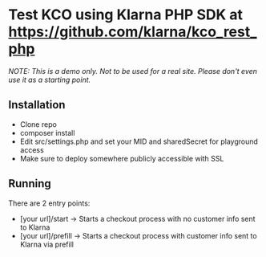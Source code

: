 # Test KCO using Klarna PHP SDK at https://github.com/klarna/kco_rest_php

*NOTE: This is a demo only. Not to be used for a real site. Please don't even use it as a starting point.*

## Installation
* Clone repo
* composer install
* Edit src/settings.php and set your MID and sharedSecret for playground access
* Make sure to deploy somewhere publicly accessible with SSL

## Running
There are 2 entry points:

* [your url]/start -> Starts a checkout process with no customer info sent to Klarna
* [your url]/prefill -> Starts a checkout process with customer info sent to Klarna via prefill

